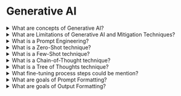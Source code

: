 # Generative AI

<details>
  <summary>What are concepts of Generative AI?</summary>

- **Deep learning(DL)** - a type of ML(machine learning) that involves trainign artificial networks;
- **Machine learning(ML)** - a branch of AI that teaches computers to recognize patterns through data and algorithms;
- **Artificial Intelligence(AI)** - a concept referring to a computer's capability to learn and make decisions in a human-like manner.

</details>

<details>
  <summary>What are Limitations of Generative AI and Mitigation Techniques?</summary>

- **Cognitive Limitations** - LLMs don't think like humans, and they don’t know if their responses are good or bad. They lack introspection, and they can't understand everything. They might make mistakes, produce fake facts (“hallucinate”) or be biased.
- **Output Quality & Transparency Limitations** - LLMs generate answers based on their training, which might be outdated. The quality of their responses also depends on the questions you ask them, and it's hard to know the reasoning behind their answers.
- **Technical Limitations** - LLMs are new technology, so they can be tricked or attacked. Double-check their outputs before accepting an answer.
- **Privacy, Security & Regulatory Limitations** - LLMs may store data and raise privacy concerns, so using them for sensitive information could lead to legal issues. Be mindful of data regulations and potential copyright issues when using LLMs.

</details>

<details>
  <summary>What is a Prompt Engineering?</summary>

Prompt Engineering is a new discipline that investigates how to develop and optimize prompts to efficiently use language models for various applications.

</details>

<details>
  <summary>What is a Zero-Shot technique?</summary>

The Zero-shot prompting is a technique that involves generating text from an LLM without additional training or fine-tuning. Instead, pre-trained models are used to generate text in response to a human-generated prompt. Zero-shot prompting minimizes the need for additional training, as models have already learned the underlying structure of the language.

</details>

<details>
  <summary>What is a Few-Shot technique?</summary>

The Few-shot prompting involves training LLMs on a few training examples to perform specific tasks. Unlike zero-shot prompt generation, few-shot prompting allows for the customization of LLMs to suit specific task requirements. Few-shot models use a few examples to adapt to a specific type of task, making it a useful method for customizing text generation pipelines.

</details>

<details>
  <summary>What is a Chain-of-Thought technique?</summary>

The Chain-of-Thought prompting is an extension of few-shot prompting. It involves training models to learn the type of relationships that exist between different pieces of text. Models are taught to recognize how different pieces of text are connected and use that knowledge to generate text in response to a prompt. This technique is useful in applications such as question-answering and summarization, which require a deep understanding of the relationships between different pieces of text.

</details>

<details>
  <summary>What is a Tree of Thoughts technique?</summary>

An even more intriguing method for prompting, known as the Tree of Thoughts (ToT), has been proposed by a team of researchers aiming to enhance the problem-solving abilities of LLMs. They introduced a framework that can potentially improve the planning and decision-making processes carried out by models, building upon the previously mentioned techniques.

</details>

<details>
  <summary>What fine-tuning process steps could be mention?</summary>

1. **(Re)Validte an Idea** - Before starting to work with a language model, it's crucial for you to have a clear and well-defined idea of what you want to achieve. This involves understanding the problem you're trying to solve and determining if a language model is the right tool for the job. When framing your idea, make sure it is specific, well-articulated, and leaves little room for interpretation.
2. **Improve Prompt or Data** - Once you have a clear idea, the next step is to create or adjust your prompt and (or) data. This involves experimenting with different prompt structures, wording, and parameters to find the most effective combination. Keep in mind that prompt engineering is an evolving field, and staying up-to-date with the latest techniques and best practices can help you get the most out of your language models.
3. **Evalueate Results** - After adjusting your prompt or data, it's essential for you to evaluate the results to determine if they meet your expectations or require further adjustments. This involves comparing outputs, checking for consistency, assessing relevance, evaluating clarity, and testing with multiple examples. Based on your evaluation, you may need to iterate and refine your prompt until you achieve the desired results.

</details>

<details>
  <summary>What are goals of Prompt Formatting?</summary>

Choosing the right prompt format aims to achieve the following objectives:

- **Clarity:** A well-structured prompt provides clear instructions and reduces misinterpretation by LLM.
- **Context:** A prompt serves as a framework for the model to comprehend and address the given question or problem.
- **Specificity:** Well-structured prompts guide the model to generate focused and targeted responses.
- **Consistency:** Providing prompts in a specific format guides the model to respond in the same format. However, if required by your flow, you can request an explicit response format.
- **Efficiency:** A properly formatted prompt can increase cost efficiency and performance, as API users typically incur charges based on the number of prompt tokens used.

</details>

<details>
  <summary>What are goals of Output Formatting?</summary>

Choosing the right result format aims to achieve the following objectives:

- **Readability:** A formatted result makes the generated output easy to read and understand.
- **Presentation:** A well-structured output makes the presentation visually appealing.
- **Accessibility:** Formatted results can be seamlessly integrated and utilized across different platforms and applications.
- **Relevance:** A well-structured output allows for the easy extraction of relevant information and supports efficient analysis and decision-making.
- **Alignment:** Well-shaped results align with the user's purpose and specific requirements.

</details>
